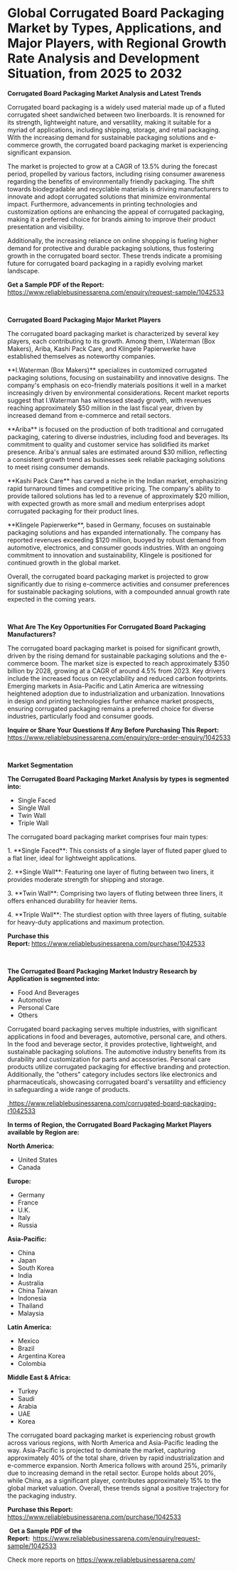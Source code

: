 <p><h1>Global Corrugated Board Packaging Market by Types, Applications, and Major Players, with Regional Growth Rate Analysis and Development Situation, from 2025 to 2032</h1></p><p><strong>Corrugated Board Packaging Market Analysis and Latest Trends</strong></p>
<p><p>Corrugated board packaging is a widely used material made up of a fluted corrugated sheet sandwiched between two linerboards. It is renowned for its strength, lightweight nature, and versatility, making it suitable for a myriad of applications, including shipping, storage, and retail packaging. With the increasing demand for sustainable packaging solutions and e-commerce growth, the corrugated board packaging market is experiencing significant expansion.</p><p>The market is projected to grow at a CAGR of 13.5% during the forecast period, propelled by various factors, including rising consumer awareness regarding the benefits of environmentally friendly packaging. The shift towards biodegradable and recyclable materials is driving manufacturers to innovate and adopt corrugated solutions that minimize environmental impact. Furthermore, advancements in printing technologies and customization options are enhancing the appeal of corrugated packaging, making it a preferred choice for brands aiming to improve their product presentation and visibility.</p><p>Additionally, the increasing reliance on online shopping is fueling higher demand for protective and durable packaging solutions, thus fostering growth in the corrugated board sector. These trends indicate a promising future for corrugated board packaging in a rapidly evolving market landscape.</p></p>
<p><strong>Get a Sample PDF of the Report:&nbsp;</strong> <a href="https://www.reliablebusinessarena.com/enquiry/request-sample/1042533?utm_campaign=3308&utm_medium=2&utm_source=Github&utm_content=ia&utm_term=08032025&utm_id=corrugated-board-packaging">https://www.reliablebusinessarena.com/enquiry/request-sample/1042533</a></p>
<p>&nbsp;</p>
<p><strong>Corrugated Board Packaging Major Market Players</strong></p>
<p><p>The corrugated board packaging market is characterized by several key players, each contributing to its growth. Among them, I.Waterman (Box Makers), Ariba, Kashi Pack Care, and Klingele Papierwerke have established themselves as noteworthy companies.</p><p>**I.Waterman (Box Makers)** specializes in customized corrugated packaging solutions, focusing on sustainability and innovative designs. The company's emphasis on eco-friendly materials positions it well in a market increasingly driven by environmental considerations. Recent market reports suggest that I.Waterman has witnessed steady growth, with revenues reaching approximately $50 million in the last fiscal year, driven by increased demand from e-commerce and retail sectors.</p><p>**Ariba** is focused on the production of both traditional and corrugated packaging, catering to diverse industries, including food and beverages. Its commitment to quality and customer service has solidified its market presence. Ariba's annual sales are estimated around $30 million, reflecting a consistent growth trend as businesses seek reliable packaging solutions to meet rising consumer demands.</p><p>**Kashi Pack Care** has carved a niche in the Indian market, emphasizing rapid turnaround times and competitive pricing. The company's ability to provide tailored solutions has led to a revenue of approximately $20 million, with expected growth as more small and medium enterprises adopt corrugated packaging for their product lines.</p><p>**Klingele Papierwerke**, based in Germany, focuses on sustainable packaging solutions and has expanded internationally. The company has reported revenues exceeding $120 million, buoyed by robust demand from automotive, electronics, and consumer goods industries. With an ongoing commitment to innovation and sustainability, Klingele is positioned for continued growth in the global market.</p><p>Overall, the corrugated board packaging market is projected to grow significantly due to rising e-commerce activities and consumer preferences for sustainable packaging solutions, with a compounded annual growth rate expected in the coming years.</p></p>
<p>&nbsp;</p>
<p><strong>What Are The Key Opportunities For Corrugated Board Packaging Manufacturers?</strong></p>
<p><p>The corrugated board packaging market is poised for significant growth, driven by the rising demand for sustainable packaging solutions and the e-commerce boom. The market size is expected to reach approximately $350 billion by 2028, growing at a CAGR of around 4.5% from 2023. Key drivers include the increased focus on recyclability and reduced carbon footprints. Emerging markets in Asia-Pacific and Latin America are witnessing heightened adoption due to industrialization and urbanization. Innovations in design and printing technologies further enhance market prospects, ensuring corrugated packaging remains a preferred choice for diverse industries, particularly food and consumer goods.</p></p>
<p><strong>Inquire or Share Your Questions If Any Before Purchasing This Report:</strong> <a href="https://www.reliablebusinessarena.com/enquiry/pre-order-enquiry/1042533?utm_campaign=3308&utm_medium=2&utm_source=Github&utm_content=ia&utm_term=08032025&utm_id=corrugated-board-packaging">https://www.reliablebusinessarena.com/enquiry/pre-order-enquiry/1042533</a></p>
<p>&nbsp;</p>
<p><strong>Market Segmentation</strong></p>
<p><strong>The Corrugated Board Packaging Market Analysis by types is segmented into:</strong></p>
<p><ul><li>Single Faced</li><li>Single Wall</li><li>Twin Wall</li><li>Triple Wall</li></ul></p>
<p><p>The corrugated board packaging market comprises four main types: </p><p>1. **Single Faced**: This consists of a single layer of fluted paper glued to a flat liner, ideal for lightweight applications.</p><p>2. **Single Wall**: Featuring one layer of fluting between two liners, it provides moderate strength for shipping and storage.</p><p>3. **Twin Wall**: Comprising two layers of fluting between three liners, it offers enhanced durability for heavier items.</p><p>4. **Triple Wall**: The sturdiest option with three layers of fluting, suitable for heavy-duty applications and maximum protection.</p></p>
<p><strong>Purchase this Report:&nbsp;</strong><a href="https://www.reliablebusinessarena.com/purchase/1042533?utm_campaign=3308&utm_medium=2&utm_source=Github&utm_content=ia&utm_term=08032025&utm_id=corrugated-board-packaging">https://www.reliablebusinessarena.com/purchase/1042533</a></p>
<p>&nbsp;</p>
<p><strong>The Corrugated Board Packaging Market Industry Research by Application is segmented into:</strong></p>
<p><ul><li>Food And Beverages</li><li>Automotive</li><li>Personal Care</li><li>Others</li></ul></p>
<p><p>Corrugated board packaging serves multiple industries, with significant applications in food and beverages, automotive, personal care, and others. In the food and beverage sector, it provides protective, lightweight, and sustainable packaging solutions. The automotive industry benefits from its durability and customization for parts and accessories. Personal care products utilize corrugated packaging for effective branding and protection. Additionally, the "others" category includes sectors like electronics and pharmaceuticals, showcasing corrugated board's versatility and efficiency in safeguarding a wide range of products.</p></p>
<p><a href="https://www.reliablebusinessarena.com/corrugated-board-packaging-r1042533?utm_campaign=3308&utm_medium=2&utm_source=Github&utm_content=ia&utm_term=08032025&utm_id=corrugated-board-packaging">&nbsp;https://www.reliablebusinessarena.com/corrugated-board-packaging-r1042533</a></p>
<p><strong>In terms of Region, the Corrugated Board Packaging Market Players available by Region are:</strong></p>
<p>
    <p> <strong> North America: </strong>
        <ul>
            <li>United States</li>
            <li>Canada</li>
        </ul>
        </p> 
    <p> <strong> Europe: </strong>
        <ul>
            <li>Germany</li>
            <li>France</li>
            <li>U.K.</li>
            <li>Italy</li>
            <li>Russia</li>
        </ul>
        </p> 
    <p> <strong> Asia-Pacific: </strong>
        <ul>
            <li>China</li>
            <li>Japan</li>
            <li>South Korea</li>
            <li>India</li>
            <li>Australia</li>
            <li>China Taiwan</li>
            <li>Indonesia</li>
            <li>Thailand</li>
            <li>Malaysia</li>
        </ul>
        </p> 
    <p> <strong> Latin America: </strong>
        <ul>
            <li>Mexico</li>
            <li>Brazil</li>
            <li>Argentina Korea</li>
            <li>Colombia</li>
        </ul>
        </p> 
    <p> <strong> Middle East & Africa: </strong>
        <ul>
            <li>Turkey</li>
            <li>Saudi</li>
            <li>Arabia</li>
            <li>UAE</li>
            <li>Korea</li>
        </ul>
    </p>
    </p>
<p><p>The corrugated board packaging market is experiencing robust growth across various regions, with North America and Asia-Pacific leading the way. Asia-Pacific is projected to dominate the market, capturing approximately 40% of the total share, driven by rapid industrialization and e-commerce expansion. North America follows with around 25%, primarily due to increasing demand in the retail sector. Europe holds about 20%, while China, as a significant player, contributes approximately 15% to the global market valuation. Overall, these trends signal a positive trajectory for the packaging industry.</p></p>
<p><strong>Purchase this Report: </strong><a href="https://www.reliablebusinessarena.com/purchase/1042533?utm_campaign=3308&utm_medium=2&utm_source=Github&utm_content=ia&utm_term=08032025&utm_id=corrugated-board-packaging">https://www.reliablebusinessarena.com/purchase/1042533</a></p>
<p>&nbsp;<strong>Get a Sample PDF of the Report:&nbsp;&nbsp;</strong><a href="https://www.reliablebusinessarena.com/enquiry/request-sample/1042533?utm_campaign=3308&utm_medium=2&utm_source=Github&utm_content=ia&utm_term=08032025&utm_id=corrugated-board-packaging">https://www.reliablebusinessarena.com/enquiry/request-sample/1042533</a></p>
<p><strong></strong></p>
<p>Check more reports on <a href="https://www.reliablebusinessarena.com/?utm_campaign=3308&utm_medium=2&utm_source=Github&utm_content=ia&utm_term=08032025&utm_id=corrugated-board-packaging">https://www.reliablebusinessarena.com/</a></p>